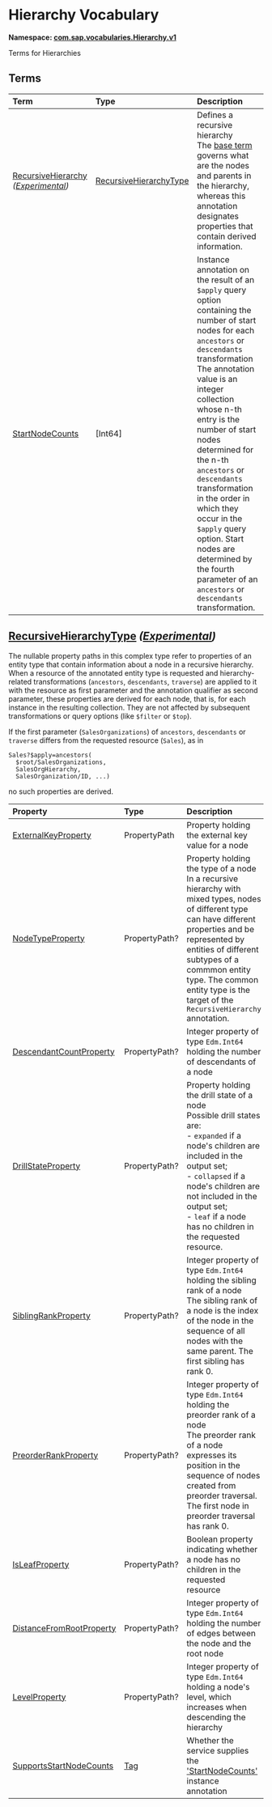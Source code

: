 # Hierarchy Vocabulary
**Namespace: [com.sap.vocabularies.Hierarchy.v1](Hierarchy.xml)**

Terms for Hierarchies


## Terms

Term|Type|Description
:---|:---|:----------
[RecursiveHierarchy](./Hierarchy.xml#L38:~:text=<Term%20Name="-,RecursiveHierarchy,-") *([Experimental](Common.md#Experimental))*|[RecursiveHierarchyType](#RecursiveHierarchyType)|<a name="RecursiveHierarchy"></a>Defines a recursive hierarchy<br>The [base term](https://oasis-tcs.github.io/odata-vocabularies/vocabularies/Org.OData.Aggregation.V1.html#RecursiveHierarchy) governs what are the nodes and parents in the hierarchy, whereas this annotation designates properties that contain derived information.
[StartNodeCounts](./Hierarchy.xml#L111:~:text=<Term%20Name="-,StartNodeCounts,-")|\[Int64\]|<a name="StartNodeCounts"></a>Instance annotation on the result of an `$apply` query option containing the number of start nodes for each `ancestors` or `descendants` transformation<br>The annotation value is an integer collection whose n-th entry is the number of start nodes determined for the n-th `ancestors` or `descendants` transformation in the order in which they occur in the `$apply` query option. Start nodes are determined by the fourth parameter of an `ancestors` or `descendants` transformation.

## <a name="RecursiveHierarchyType"></a>[RecursiveHierarchyType](./Hierarchy.xml#L46:~:text=<ComplexType%20Name="-,RecursiveHierarchyType,-") *([Experimental](Common.md#Experimental))*


The nullable property paths in this complex type refer to properties of an entity type that contain
information about a node in a recursive hierarchy. When a resource of the annotated entity type is requested
and hierarchy-related transformations (`ancestors`, `descendants`, `traverse`) are applied to it
with the resource as first parameter and the annotation qualifier as second parameter,
these properties are derived for each node, that is, for each instance in the resulting collection.
They are not affected by subsequent transformations or query options (like `$filter` or `$top`).

If the first parameter (`SalesOrganizations`) of `ancestors`, `descendants` or `traverse` differs from
the requested resource (`Sales`), as in
```
Sales?$apply=ancestors(
  $root/SalesOrganizations,
  SalesOrgHierarchy,
  SalesOrganization/ID, ...)
```
no such properties are derived.

Property|Type|Description
:-------|:---|:----------
[ExternalKeyProperty](./Hierarchy.xml#L66:~:text=<ComplexType%20Name="-,RecursiveHierarchyType,-")|PropertyPath|Property holding the external key value for a node
[NodeTypeProperty](./Hierarchy.xml#L69:~:text=<ComplexType%20Name="-,RecursiveHierarchyType,-")|PropertyPath?|Property holding the type of a node<br>In a recursive hierarchy with mixed types, nodes of different type can have different properties and be represented by entities of different subtypes of a commmon entity type. The common entity type is the target of the `RecursiveHierarchy` annotation.
[DescendantCountProperty](./Hierarchy.xml#L77:~:text=<ComplexType%20Name="-,RecursiveHierarchyType,-")|PropertyPath?|Integer property of type `Edm.Int64` holding the number of descendants of a node
[DrillStateProperty](./Hierarchy.xml#L80:~:text=<ComplexType%20Name="-,RecursiveHierarchyType,-")|PropertyPath?|Property holding the drill state of a node<br>Possible drill states are: <br>- `expanded` if a node's children are included in the output set; <br>- `collapsed` if a node's children are not included in the output set; <br>- `leaf` if a node has no children in the requested resource.
[SiblingRankProperty](./Hierarchy.xml#L89:~:text=<ComplexType%20Name="-,RecursiveHierarchyType,-")|PropertyPath?|Integer property of type `Edm.Int64` holding the sibling rank of a node<br>The sibling rank of a node is the index of the node in the sequence of all nodes with the same parent. The first sibling has rank 0.
[PreorderRankProperty](./Hierarchy.xml#L93:~:text=<ComplexType%20Name="-,RecursiveHierarchyType,-")|PropertyPath?|Integer property of type `Edm.Int64` holding the preorder rank of a node<br>The preorder rank of a node expresses its position in the sequence of nodes created from preorder traversal. The first node in preorder traversal has rank 0.
[IsLeafProperty](./Hierarchy.xml#L97:~:text=<ComplexType%20Name="-,RecursiveHierarchyType,-")|PropertyPath?|Boolean property indicating whether a node has no children in the requested resource
[DistanceFromRootProperty](./Hierarchy.xml#L100:~:text=<ComplexType%20Name="-,RecursiveHierarchyType,-")|PropertyPath?|Integer property of type `Edm.Int64` holding the number of edges between the node and the root node
[LevelProperty](./Hierarchy.xml#L103:~:text=<ComplexType%20Name="-,RecursiveHierarchyType,-")|PropertyPath?|Integer property of type `Edm.Int64` holding a node's level, which increases when descending the hierarchy
[SupportsStartNodeCounts](./Hierarchy.xml#L106:~:text=<ComplexType%20Name="-,RecursiveHierarchyType,-")|[Tag](https://github.com/oasis-tcs/odata-vocabularies/blob/main/vocabularies/Org.OData.Core.V1.md#Tag)|Whether the service supplies the ['StartNodeCounts'](#StartNodeCounts) instance annotation

